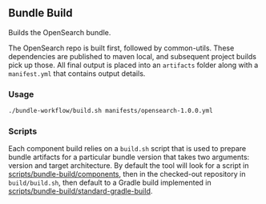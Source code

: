 ## Bundle Build

Builds the OpenSearch bundle.

The OpenSearch repo is built first, followed by common-utils. These dependencies are published to maven local, and subsequent project builds pick up those. All final output is placed into an `artifacts` folder along with a `manifest.yml` that contains output details.

### Usage

```bash
./bundle-workflow/build.sh manifests/opensearch-1.0.0.yml
```

### Scripts

Each component build relies on a `build.sh` script that is used to prepare bundle artifacts for a particular bundle version that takes two arguments: version and target architecture. By default the tool will look for a script in [scripts/bundle-build/components](../../scripts/bundle-build/components), then in the checked-out repository in `build/build.sh`, then default to a Gradle build implemented in [scripts/bundle-build/standard-gradle-build](../../scripts/bundle-build/standard-gradle-build).